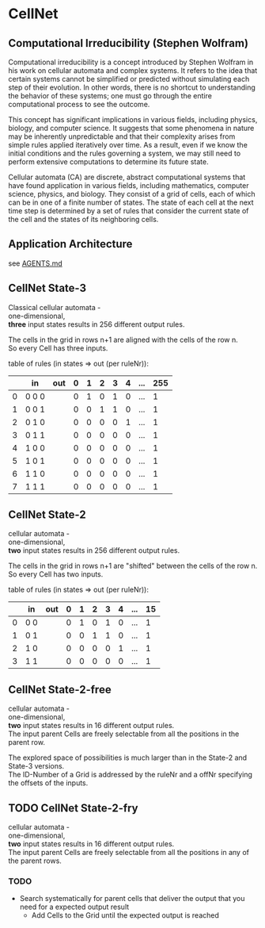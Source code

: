 # CellNet

## Computational Irreducibility (Stephen Wolfram)

Computational irreducibility is a concept introduced by Stephen Wolfram in his work on cellular automata and complex systems. It refers to the idea that certain systems cannot be simplified or predicted without simulating each step of their evolution. In other words, there is no shortcut to understanding the behavior of these systems; one must go through the entire computational process to see the outcome.

This concept has significant implications in various fields, including physics, biology, and computer science. It suggests that some phenomena in nature may be inherently unpredictable and that their complexity arises from simple rules applied iteratively over time. As a result, even if we know the initial conditions and the rules governing a system, we may still need to perform extensive computations to determine its future state.

Cellular automata (CA) are discrete, abstract computational systems that have found application in various fields, including mathematics, computer science, physics, and biology. They consist of a grid of cells, each of which can be in one of a finite number of states. The state of each cell at the next time step is determined by a set of rules that consider the current state of the cell and the states of its neighboring cells.

## Application Architecture
see [AGENTS.md](AGENTS.md)

## CellNet State-3
Classical cellular automata -  
one-dimensional,  
**three** input states results in 256 different output rules.

The cells in the grid in rows n+1 are aligned with the cells of the row n.  
So every Cell has three inputs.

table of rules (in states => out (per ruleNr)):

|   | in    | out | 0 | 1 | 2 | 3 | 4 |...| 255 |
|---|-------|-----|---|---|---|---|---|---|-----|
| 0 | 0 0 0 |     | 0 | 1 | 0 | 1 | 0 |...| 1   |
| 1 | 0 0 1 |     | 0 | 0 | 1 | 1 | 0 |...| 1   |
| 2 | 0 1 0 |     | 0 | 0 | 0 | 0 | 1 |...| 1   |
| 3 | 0 1 1 |     | 0 | 0 | 0 | 0 | 0 |...| 1   |
| 4 | 1 0 0 |     | 0 | 0 | 0 | 0 | 0 |...| 1   |
| 5 | 1 0 1 |     | 0 | 0 | 0 | 0 | 0 |...| 1   |
| 6 | 1 1 0 |     | 0 | 0 | 0 | 0 | 0 |...| 1   |
| 7 | 1 1 1 |     | 0 | 0 | 0 | 0 | 0 |...| 1   |

## CellNet State-2
cellular automata -  
one-dimensional,  
**two** input states results in 256 different output rules.

The cells in the grid in rows n+1 are "shifted" between the cells of the row n.  
So every Cell has two inputs.

table of rules (in states => out (per ruleNr)):

|   | in  | out | 0 | 1 | 2 | 3 | 4 |...| 15 |
|---|-----|-----|---|---|---|---|---|---|----|
| 0 | 0 0 |     | 0 | 1 | 0 | 1 | 0 |...| 1  |
| 1 | 0 1 |     | 0 | 0 | 1 | 1 | 0 |...| 1  |
| 2 | 1 0 |     | 0 | 0 | 0 | 0 | 1 |...| 1  |
| 3 | 1 1 |     | 0 | 0 | 0 | 0 | 0 |...| 1  |

## CellNet State-2-free
cellular automata -  
one-dimensional,  
**two** input states results in 16 different output rules.  
The input parent Cells are freely selectable from all the positions in the parent row.

The explored space of possibilities is much larger than in the State-2 and State-3 versions.  
The ID-Number of a Grid is addressed by the ruleNr and a offNr specifying the offsets of the inputs.

## TODO CellNet State-2-fry
cellular automata -  
one-dimensional,  
**two** input states results in 16 different output rules.  
The input parent Cells are freely selectable from all the positions in any of the parent rows.

### TODO  
* Search systematically for parent cells that deliver the output that you need for a expected output result
  * Add Cells to the Grid until the expected output is reached
